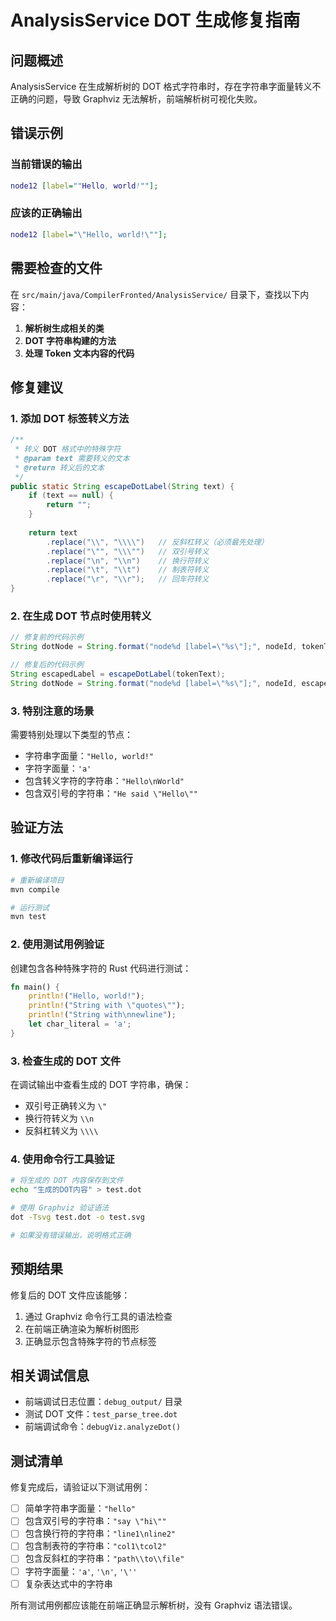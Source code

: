 # AnalysisService DOT 生成修复指南

## 问题概述

AnalysisService 在生成解析树的 DOT 格式字符串时，存在字符串字面量转义不正确的问题，导致 Graphviz 无法解析，前端解析树可视化失败。

## 错误示例

### 当前错误的输出
```dot
node12 [label=""Hello, world!""];
```

### 应该的正确输出  
```dot
node12 [label="\"Hello, world!\""];
```

## 需要检查的文件

在 `src/main/java/CompilerFronted/AnalysisService/` 目录下，查找以下内容：

1. **解析树生成相关的类**
2. **DOT 字符串构建的方法**
3. **处理 Token 文本内容的代码**

## 修复建议

### 1. 添加 DOT 标签转义方法

```java
/**
 * 转义 DOT 格式中的特殊字符
 * @param text 需要转义的文本
 * @return 转义后的文本
 */
public static String escapeDotLabel(String text) {
    if (text == null) {
        return "";
    }
    
    return text
        .replace("\\", "\\\\")   // 反斜杠转义（必须最先处理）
        .replace("\"", "\\\"")   // 双引号转义
        .replace("\n", "\\n")    // 换行符转义
        .replace("\t", "\\t")    // 制表符转义
        .replace("\r", "\\r");   // 回车符转义
}
```

### 2. 在生成 DOT 节点时使用转义

```java
// 修复前的代码示例
String dotNode = String.format("node%d [label=\"%s\"];", nodeId, tokenText);

// 修复后的代码示例
String escapedLabel = escapeDotLabel(tokenText);
String dotNode = String.format("node%d [label=\"%s\"];", nodeId, escapedLabel);
```

### 3. 特别注意的场景

需要特别处理以下类型的节点：
- 字符串字面量：`"Hello, world!"`
- 字符字面量：`'a'`
- 包含转义字符的字符串：`"Hello\nWorld"`
- 包含双引号的字符串：`"He said \"Hello\""`

## 验证方法

### 1. 修改代码后重新编译运行

```bash
# 重新编译项目
mvn compile

# 运行测试
mvn test
```

### 2. 使用测试用例验证

创建包含各种特殊字符的 Rust 代码进行测试：

```rust
fn main() {
    println!("Hello, world!");
    println!("String with \"quotes\"");
    println!("String with\nnewline");
    let char_literal = 'a';
}
```

### 3. 检查生成的 DOT 文件

在调试输出中查看生成的 DOT 字符串，确保：
- 双引号正确转义为 `\"`
- 换行符转义为 `\\n`
- 反斜杠转义为 `\\\\`

### 4. 使用命令行工具验证

```bash
# 将生成的 DOT 内容保存到文件
echo "生成的DOT内容" > test.dot

# 使用 Graphviz 验证语法
dot -Tsvg test.dot -o test.svg

# 如果没有错误输出，说明格式正确
```

## 预期结果

修复后的 DOT 文件应该能够：
1. 通过 Graphviz 命令行工具的语法检查
2. 在前端正确渲染为解析树图形
3. 正确显示包含特殊字符的节点标签

## 相关调试信息

- 前端调试日志位置：`debug_output/` 目录
- 测试 DOT 文件：`test_parse_tree.dot`
- 前端调试命令：`debugViz.analyzeDot()`

## 测试清单

修复完成后，请验证以下测试用例：

- [ ] 简单字符串字面量：`"hello"`
- [ ] 包含双引号的字符串：`"say \"hi\""`  
- [ ] 包含换行符的字符串：`"line1\nline2"`
- [ ] 包含制表符的字符串：`"col1\tcol2"`
- [ ] 包含反斜杠的字符串：`"path\\to\\file"`
- [ ] 字符字面量：`'a'`, `'\n'`, `'\''`
- [ ] 复杂表达式中的字符串

所有测试用例都应该能在前端正确显示解析树，没有 Graphviz 语法错误。
